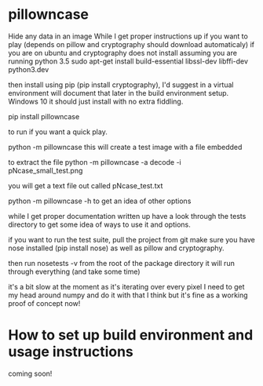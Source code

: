 # pillowncase
Hide any data in an image
While I get proper instructions up if you want to play
(depends on pillow and cryptography should download automaticaly)
if you are on ubuntu and cryptography does not install assuming you are running python 3.5
sudo apt-get install build-essential libssl-dev libffi-dev python3.dev

then install using pip (pip install cryptography), I'd suggest in a virtual environment will document that later in the build environment setup.  Windows 10 it should just install with no extra fiddling.


pip install pillowncase

to run if you want a quick play.

python -m pillowncase
this will create a test image with a file embedded 

to extract the file
python -m pillowncase -a decode -i pNcase_small_test.png

you will get a text file out called pNcase_test.txt

python -m pillowncase -h to get an idea of other options

while I get proper documentation written up have a look through the tests directory to get some idea of ways to use it and options.

if you want to run the test suite, pull the project from git
make sure you have nose installed (pip install nose) as well as pillow and cryptography.

then run nosetests -v from the root of the package directory it will run through everything (and take some time)

it's a bit slow at the moment as it's iterating over every pixel I need to get my head around numpy and do it with that I think but it's fine as a working proof of concept now! 

# How to set up build environment and usage instructions
coming soon!
